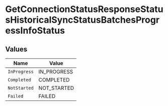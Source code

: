 # GetConnectionStatusResponseStatusHistoricalSyncStatusBatchesProgressInfoStatus


## Values

| Name         | Value        |
| ------------ | ------------ |
| `InProgress` | IN_PROGRESS  |
| `Completed`  | COMPLETED    |
| `NotStarted` | NOT_STARTED  |
| `Failed`     | FAILED       |